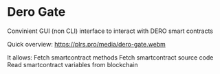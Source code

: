 # Dero Gate
Convinient GUI (non CLI) interface to interact with DERO smart contracts

Quick overview: https://plrs.pro/media/dero-gate.webm

It allows:
Fetch smartcontract methods
Fetch smartcontract source code
Read smartcontract variables from blockchain
